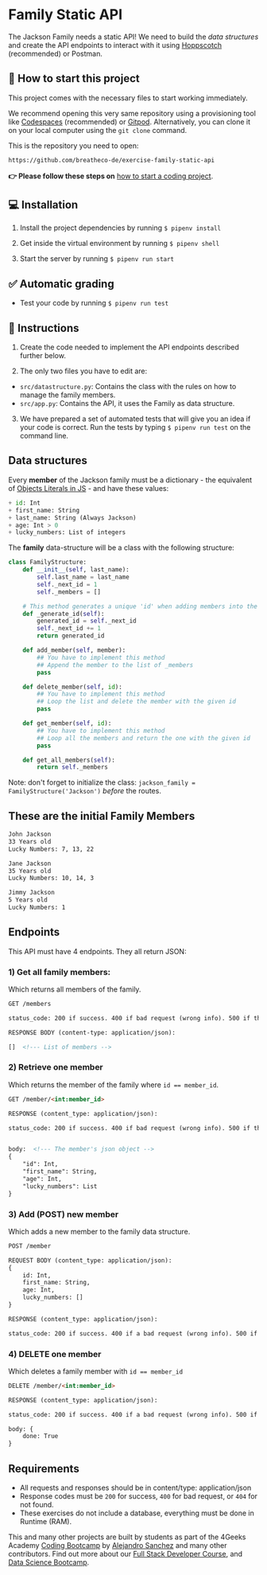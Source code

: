 <!-- hide -->
# Family Static API
<!-- endhide -->

The Jackson Family needs a static API! We need to build the *data structures* and create the API endpoints to interact with it using [Hoppscotch](https://hoppscotch.io/) (recommended) or Postman.

## 🌱 How to start this project

This project comes with the necessary files to start working immediately.

We recommend opening this very same repository using a provisioning tool like [Codespaces](https://4geeks.com/lesson/what-is-github-codespaces) (recommended) or [Gitpod](https://4geeks.com/lesson/how-to-use-gitpod). Alternatively, you can clone it on your local computer using the `git clone` command.

This is the repository you need to open:

```txt
https://github.com/breatheco-de/exercise-family-static-api
```

**👉 Please follow these steps on** [how to start a coding project](https://4geeks.com/lesson/how-to-start-a-project).

## 💻 Installation

1. Install the project dependencies by running `$ pipenv install`

2. Get inside the virtual environment by running `$ pipenv shell`

3. Start the server by running `$ pipenv run start`

## ✅ Automatic grading

+ Test your code by running `$ pipenv run test`

## 📝 Instructions

1. Create the code needed to implement the API endpoints described further below.  

2. The only two files you have to edit are:  

- `src/datastructure.py`: Contains the class with the rules on how to manage the family members.  
- `src/app.py`: Contains the API, it uses the Family as data structure. 

3. We have prepared a set of automated tests that will give you an idea if your code is correct. Run the tests by typing `$ pipenv run test` on the command line.  

## Data structures

Every **member** of the Jackson family must be a dictionary - the equivalent of [Objects Literals in JS](https://developer.mozilla.org/en-US/docs/Web/JavaScript/Guide/Working_with_Objects) - and have these values:

```python
+ id: Int
+ first_name: String
+ last_name: String (Always Jackson)
+ age: Int > 0
+ lucky_numbers: List of integers
```

The **family** data-structure will be a class with the following structure:

```python
class FamilyStructure:
    def __init__(self, last_name):
        self.last_name = last_name
        self._next_id = 1
        self._members = []

    # This method generates a unique 'id' when adding members into the list (you shouldn't touch this function)
    def _generate_id(self):
        generated_id = self._next_id
        self._next_id += 1
        return generated_id

    def add_member(self, member):
        ## You have to implement this method
        ## Append the member to the list of _members
        pass

    def delete_member(self, id):
        ## You have to implement this method
        ## Loop the list and delete the member with the given id
        pass

    def get_member(self, id):
        ## You have to implement this method
        ## Loop all the members and return the one with the given id
        pass

    def get_all_members(self):
        return self._members
```

Note: don't forget to initialize the class: `jackson_family = FamilyStructure('Jackson')` *before* the routes.

## These are the initial Family Members

```md
John Jackson
33 Years old
Lucky Numbers: 7, 13, 22

Jane Jackson
35 Years old
Lucky Numbers: 10, 14, 3

Jimmy Jackson
5 Years old
Lucky Numbers: 1
```

## Endpoints

This API must have 4 endpoints. They all return JSON:

### 1) Get all family members:

Which returns all members of the family.

```md
GET /members

status_code: 200 if success. 400 if bad request (wrong info). 500 if the server encounters an error

RESPONSE BODY (content-type: application/json):

[]  <!--- List of members -->
```

### 2) Retrieve one member

Which returns the member of the family where `id == member_id`.

```md
GET /member/<int:member_id>

RESPONSE (content_type: application/json):

status_code: 200 if success. 400 if bad request (wrong info). 500 if the server encounters an error


body:  <!--- The member's json object --> 
{
    "id": Int,
    "first_name": String,
    "age": Int,
    "lucky_numbers": List
}

```

### 3) Add (POST) new member

Which adds a new member to the family data structure.

```md
POST /member

REQUEST BODY (content_type: application/json):
{
    id: Int,
    first_name: String,
    age: Int,
    lucky_numbers: []
}

RESPONSE (content_type: application/json):

status_code: 200 if success. 400 if a bad request (wrong info). 500 if the server encounters an error
```

### 4) DELETE one member

Which deletes a family member with `id == member_id`

```md
DELETE /member/<int:member_id>

RESPONSE (content_type: application/json):

status_code: 200 if success. 400 if a bad request (wrong info). 500 if the server encounters an error

body: {
    done: True
}    
```

## Requirements

- All requests and responses should be in content/type: application/json
- Response codes must be `200` for success, `400` for bad request, or `404` for not found.
- These exercises do not include a database, everything must be done in Runtime (RAM).

This and many other projects are built by students as part of the 4Geeks Academy [Coding Bootcamp](https://4geeksacademy.com/us/coding-bootcamp) by [Alejandro Sanchez](https://twitter.com/alesanchezr) and many other contributors. Find out more about our [Full Stack Developer Course](https://4geeksacademy.com/us/coding-bootcamps/part-time-full-stack-developer), and [Data Science Bootcamp](https://4geeksacademy.com/us/coding-bootcamps/datascience-machine-learning).
